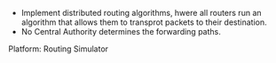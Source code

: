 - Implement distributed routing algorithms, hwere all routers run an algorithm that allows them to transprot packets to their destination.
- No Central Authority determines the forwarding paths.

Platform: Routing Simulator

